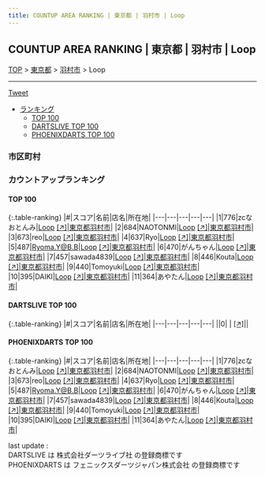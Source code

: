 ```yaml
---
title: COUNTUP AREA RANKING | 東京都 | 羽村市 | Loop
---
```

## COUNTUP AREA RANKING | 東京都 | 羽村市 | Loop

[TOP](/darts/rank/) > [東京都](/darts/rank/東京都/) > [羽村市](/darts/rank/東京都/羽村市/) > Loop

___

<a href="https://twitter.com/share?ref_src=twsrc%5Etfw" data-text="COUNTUP AREA RANKING | 東京都羽村市Loop" class="twitter-share-button" data-hashtags="DARTSLIVE,PHOENIXDARTS,darts,ダーツ" data-show-count="false">Tweet</a>

* [ランキング](#カウントアップランキング)
    * [TOP 100](#top-100)
    * [DARTSLIVE TOP 100](#dartslive-top-100)
    * [PHOENIXDARTS TOP 100](#phoenixdarts-top-100)

### 市区町村

<ul>

</ul>

### カウントアップランキング

#### TOP 100



{:.table-ranking}
|#|スコア|名前|店名|所在地|
|---|---|---|---|---|
|1|776|<span class="rank-name-pd">zcなおとんみ</span>|<a href="/darts/rank/shops/87577.html">Loop</a> <a href="https://vs.phoenixdarts.com/jp/shop/shopDetailInfo/s_87577?s_seq=87577">[↗]</a>|<a href="/darts/rank/東京都/羽村市">東京都羽村市</a>|
|2|684|<span class="rank-name-pd">NAOTONMI</span>|<a href="/darts/rank/shops/87577.html">Loop</a> <a href="https://vs.phoenixdarts.com/jp/shop/shopDetailInfo/s_87577?s_seq=87577">[↗]</a>|<a href="/darts/rank/東京都/羽村市">東京都羽村市</a>|
|3|673|<span class="rank-name-pd">reo</span>|<a href="/darts/rank/shops/87577.html">Loop</a> <a href="https://vs.phoenixdarts.com/jp/shop/shopDetailInfo/s_87577?s_seq=87577">[↗]</a>|<a href="/darts/rank/東京都/羽村市">東京都羽村市</a>|
|4|637|<span class="rank-name-pd">Ryo</span>|<a href="/darts/rank/shops/87577.html">Loop</a> <a href="https://vs.phoenixdarts.com/jp/shop/shopDetailInfo/s_87577?s_seq=87577">[↗]</a>|<a href="/darts/rank/東京都/羽村市">東京都羽村市</a>|
|5|487|<span class="rank-name-pd">Ryoma.Y@B.B</span>|<a href="/darts/rank/shops/87577.html">Loop</a> <a href="https://vs.phoenixdarts.com/jp/shop/shopDetailInfo/s_87577?s_seq=87577">[↗]</a>|<a href="/darts/rank/東京都/羽村市">東京都羽村市</a>|
|6|470|<span class="rank-name-pd">がんちゃん</span>|<a href="/darts/rank/shops/87577.html">Loop</a> <a href="https://vs.phoenixdarts.com/jp/shop/shopDetailInfo/s_87577?s_seq=87577">[↗]</a>|<a href="/darts/rank/東京都/羽村市">東京都羽村市</a>|
|7|457|<span class="rank-name-pd">sawada4839</span>|<a href="/darts/rank/shops/87577.html">Loop</a> <a href="https://vs.phoenixdarts.com/jp/shop/shopDetailInfo/s_87577?s_seq=87577">[↗]</a>|<a href="/darts/rank/東京都/羽村市">東京都羽村市</a>|
|8|446|<span class="rank-name-pd">Kouta</span>|<a href="/darts/rank/shops/87577.html">Loop</a> <a href="https://vs.phoenixdarts.com/jp/shop/shopDetailInfo/s_87577?s_seq=87577">[↗]</a>|<a href="/darts/rank/東京都/羽村市">東京都羽村市</a>|
|9|440|<span class="rank-name-pd">Tomoyuki</span>|<a href="/darts/rank/shops/87577.html">Loop</a> <a href="https://vs.phoenixdarts.com/jp/shop/shopDetailInfo/s_87577?s_seq=87577">[↗]</a>|<a href="/darts/rank/東京都/羽村市">東京都羽村市</a>|
|10|395|<span class="rank-name-pd">DAIKI</span>|<a href="/darts/rank/shops/87577.html">Loop</a> <a href="https://vs.phoenixdarts.com/jp/shop/shopDetailInfo/s_87577?s_seq=87577">[↗]</a>|<a href="/darts/rank/東京都/羽村市">東京都羽村市</a>|
|11|364|<span class="rank-name-pd">あやたん</span>|<a href="/darts/rank/shops/87577.html">Loop</a> <a href="https://vs.phoenixdarts.com/jp/shop/shopDetailInfo/s_87577?s_seq=87577">[↗]</a>|<a href="/darts/rank/東京都/羽村市">東京都羽村市</a>|


#### DARTSLIVE TOP 100



{:.table-ranking}
|#|スコア|名前|店名|所在地|
|---|---|---|---|---|
||0|<span class="rank-name-dl"> </span>|<a href="/darts/rank/shops/.html"></a> <a href="">[↗]</a>|<a href="/darts/rank//"></a>|


#### PHOENIXDARTS TOP 100



{:.table-ranking}
|#|スコア|名前|店名|所在地|
|---|---|---|---|---|
|1|776|<span class="rank-name-pd">zcなおとんみ</span>|<a href="/darts/rank/shops/87577.html">Loop</a> <a href="https://vs.phoenixdarts.com/jp/shop/shopDetailInfo/s_87577?s_seq=87577">[↗]</a>|<a href="/darts/rank/東京都/羽村市">東京都羽村市</a>|
|2|684|<span class="rank-name-pd">NAOTONMI</span>|<a href="/darts/rank/shops/87577.html">Loop</a> <a href="https://vs.phoenixdarts.com/jp/shop/shopDetailInfo/s_87577?s_seq=87577">[↗]</a>|<a href="/darts/rank/東京都/羽村市">東京都羽村市</a>|
|3|673|<span class="rank-name-pd">reo</span>|<a href="/darts/rank/shops/87577.html">Loop</a> <a href="https://vs.phoenixdarts.com/jp/shop/shopDetailInfo/s_87577?s_seq=87577">[↗]</a>|<a href="/darts/rank/東京都/羽村市">東京都羽村市</a>|
|4|637|<span class="rank-name-pd">Ryo</span>|<a href="/darts/rank/shops/87577.html">Loop</a> <a href="https://vs.phoenixdarts.com/jp/shop/shopDetailInfo/s_87577?s_seq=87577">[↗]</a>|<a href="/darts/rank/東京都/羽村市">東京都羽村市</a>|
|5|487|<span class="rank-name-pd">Ryoma.Y@B.B</span>|<a href="/darts/rank/shops/87577.html">Loop</a> <a href="https://vs.phoenixdarts.com/jp/shop/shopDetailInfo/s_87577?s_seq=87577">[↗]</a>|<a href="/darts/rank/東京都/羽村市">東京都羽村市</a>|
|6|470|<span class="rank-name-pd">がんちゃん</span>|<a href="/darts/rank/shops/87577.html">Loop</a> <a href="https://vs.phoenixdarts.com/jp/shop/shopDetailInfo/s_87577?s_seq=87577">[↗]</a>|<a href="/darts/rank/東京都/羽村市">東京都羽村市</a>|
|7|457|<span class="rank-name-pd">sawada4839</span>|<a href="/darts/rank/shops/87577.html">Loop</a> <a href="https://vs.phoenixdarts.com/jp/shop/shopDetailInfo/s_87577?s_seq=87577">[↗]</a>|<a href="/darts/rank/東京都/羽村市">東京都羽村市</a>|
|8|446|<span class="rank-name-pd">Kouta</span>|<a href="/darts/rank/shops/87577.html">Loop</a> <a href="https://vs.phoenixdarts.com/jp/shop/shopDetailInfo/s_87577?s_seq=87577">[↗]</a>|<a href="/darts/rank/東京都/羽村市">東京都羽村市</a>|
|9|440|<span class="rank-name-pd">Tomoyuki</span>|<a href="/darts/rank/shops/87577.html">Loop</a> <a href="https://vs.phoenixdarts.com/jp/shop/shopDetailInfo/s_87577?s_seq=87577">[↗]</a>|<a href="/darts/rank/東京都/羽村市">東京都羽村市</a>|
|10|395|<span class="rank-name-pd">DAIKI</span>|<a href="/darts/rank/shops/87577.html">Loop</a> <a href="https://vs.phoenixdarts.com/jp/shop/shopDetailInfo/s_87577?s_seq=87577">[↗]</a>|<a href="/darts/rank/東京都/羽村市">東京都羽村市</a>|
|11|364|<span class="rank-name-pd">あやたん</span>|<a href="/darts/rank/shops/87577.html">Loop</a> <a href="https://vs.phoenixdarts.com/jp/shop/shopDetailInfo/s_87577?s_seq=87577">[↗]</a>|<a href="/darts/rank/東京都/羽村市">東京都羽村市</a>|


<div class="footer border-top border-gray-light mt-5 pt-3 text-right text-gray">
    last update : <span style="font-weight: italic" id="foot_last_modified"></span><br />
    DARTSLIVE は 株式会社ダーツライブ社 の登録商標です<br />
    PHOENIXDARTS は フェニックスダーツジャパン株式会社 の登録商標です<br />
</div>

<script src="https://cdnjs.cloudflare.com/ajax/libs/jquery.tablesorter/2.31.3/js/jquery.tablesorter.min.js" integrity="sha512-qzgd5cYSZcosqpzpn7zF2ZId8f/8CHmFKZ8j7mU4OUXTNRd5g+ZHBPsgKEwoqxCtdQvExE5LprwwPAgoicguNg==" crossorigin="anonymous" referrerpolicy="no-referrer"></script>
<link rel="stylesheet" href="https://cdnjs.cloudflare.com/ajax/libs/jquery.tablesorter/2.31.3/css/theme.default.min.css" integrity="sha512-wghhOJkjQX0Lh3NSWvNKeZ0ZpNn+SPVXX1Qyc9OCaogADktxrBiBdKGDoqVUOyhStvMBmJQ8ZdMHiR3wuEq8+w==" crossorigin="anonymous" referrerpolicy="no-referrer" />
<script>
$(function() {
    $(".table-ranking").tablesorter({sortList:[[0, 0]]});
    $("#foot_last_modified").text(formatDate(new Date(document.lastModified), 'yyyy-MM-dd HH:mm:ss'));
});
</script>

<script async src="https://platform.twitter.com/widgets.js" charset="utf-8"></script>